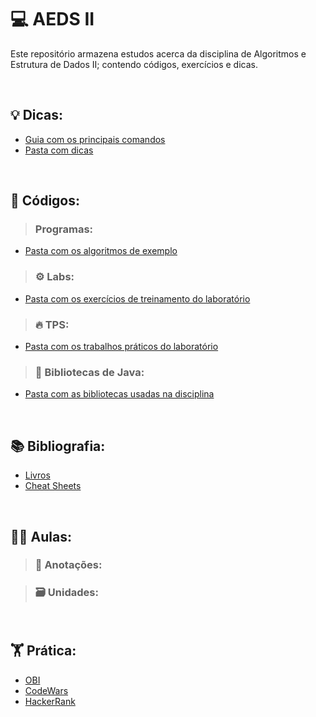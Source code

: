 # 💻 AEDS II
Este repositório armazena estudos acerca da disciplina de Algoritmos e Estrutura de Dados II; contendo códigos, exercícios e dicas.

<br>

## 💡 Dicas:

* [Guia com os principais comandos](Fonte/ajuda/README.md)
* [Pasta com dicas]()

<br>

## 📖 Códigos:

>### Programas:
* [Pasta com os algoritmos de exemplo](Fonte)

>### ⚙️ Labs:
* [Pasta com os exercícios de treinamento do laboratório](Labs)

>### 🔥 TPS:
* [Pasta com os trabalhos práticos do laboratório](TPs)

>### 📁 Bibliotecas de Java:
* [Pasta com as bibliotecas usadas na disciplina](Fonte/ajuda/java)

<br>

## 📚 Bibliografia:

* [Livros](Bibliografia/Livros)
* [Cheat Sheets](Bibliografia/Cheat_Sheets)

<br>

## 🧑‍🏫 Aulas:

>### 📝 Anotações:

>### 🗃️ Unidades:

<br>

## 🏋️ Prática:
* [OBI](https://olimpiada.ic.unicamp.br/pratique/pu/)</br>
* [CodeWars](https://www.codewars.com/dashboard)</br>
* [HackerRank](https://www.hackerrank.com/dashboard)
